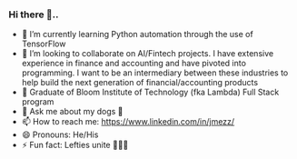 ### Hi there 👋..


- 🌱 I’m currently learning Python automation through the use of TensorFlow
- 👯 I’m looking to collaborate on AI/Fintech projects. I have extensive experience in finance and accounting and have pivoted into programming. I want to be an intermediary between these industries to help build the next generation of financial/accounting products
- 🔭 Graduate of Bloom Institute of Technology (fka Lambda) Full Stack program
- 💬 Ask me about my dogs 🐶
- 📫 How to reach me: https://www.linkedin.com/in/jmezz/
- 😄 Pronouns: He/His
- ⚡ Fun fact: Lefties unite 💁🏻‍♂️

<!--
**Jmz0127/Jmz0127** is a ✨ _special_ ✨ repository because its `README.md` (this file) appears on your GitHub profile.

Here are some ideas to get you started:

- 🔭 I’m currently working on ...
- 🌱 I’m currently learning ...
- 👯 I’m looking to collaborate on ...
- 🤔 I’m looking for help with ...
- 💬 Ask me about ...
- 📫 How to reach me: ...
- 😄 Pronouns: ...
- ⚡ Fun fact: ...
-->
